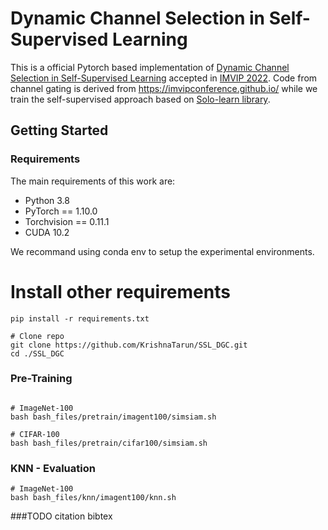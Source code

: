 # Dynamic Channel Selection in Self-Supervised Learning

This is a official Pytorch based implementation of [Dynamic Channel Selection in Self-Supervised Learning](https://arxiv.org/abs/2207.12065) accepted in [IMVIP 2022](https://imvipconference.github.io/). Code from channel gating is derived from https://imvipconference.github.io/ while we train the self-supervised approach based on [Solo-learn library](https://github.com/vturrisi/solo-learn).

## Getting Started 

### Requirements

The main requirements of this work are:

- Python 3.8  
- PyTorch == 1.10.0  
- Torchvision == 	0.11.1
- CUDA 10.2

We recommand using conda env to setup the experimental environments.

# Install other requirements
```shell script
pip install -r requirements.txt

# Clone repo
git clone https://github.com/KrishnaTarun/SSL_DGC.git
cd ./SSL_DGC
```

### Pre-Training

```shell script

# ImageNet-100
bash bash_files/pretrain/imagent100/simsiam.sh

# CIFAR-100
bash bash_files/pretrain/cifar100/simsiam.sh

```

### KNN - Evaluation 
```shell script
# ImageNet-100
bash bash_files/knn/imagent100/knn.sh
```
###TODO citation bibtex


